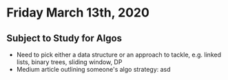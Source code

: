 # Friday March 13th, 2020

## Subject to Study for Algos

- Need to pick either a data structure or an approach to tackle, e.g. linked lists, binary trees, sliding window, DP
- Medium article outlining someone's algo strategy: asd
